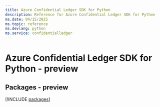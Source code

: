 ```yaml
---
title: Azure Confidential Ledger SDK for Python
description: Reference for Azure Confidential Ledger SDK for Python
ms.date: 04/15/2025
ms.topic: reference
ms.devlang: python
ms.service: confidentialledger
---
```

# Azure Confidential Ledger SDK for Python - preview
## Packages - preview
[!INCLUDE [packages](confidential-ledger-index.md)]